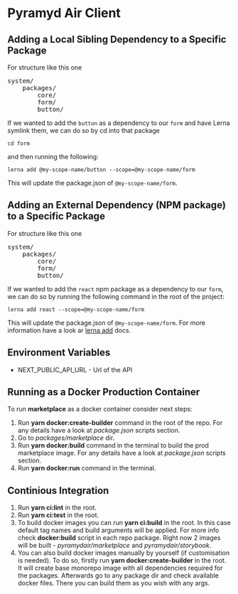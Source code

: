 # Pyramyd Air Client 

## Adding a Local Sibling Dependency to a Specific Package

For structure like this one

<pre>
system/
    packages/
        core/
        form/
        button/
</pre>

If we wanted to add the `button` as a dependency to our `form` 
and have Lerna symlink them, we can do so by cd into that package

`cd form `

and then running the following:

`lerna add @my-scope-name/button --scope=@my-scope-name/form`

This will update the package.json of `@my-scope-name/form`.

## Adding an External Dependency (NPM package) to a Specific Package

For structure like this one

<pre>
system/
    packages/
        core/
        form/
        button/
</pre>

If we wanted to add the `react` npm package as a dependency to our `form`, 
we can do so by running the following command in the root of the project:

`lerna add react --scope=@my-scope-name/form`

This will update the package.json of `@my-scope-name/form`.
For more information have a look ar [lerna add](https://github.com/lerna/lerna/tree/main/commands/add) docs.

## Environment Variables

- NEXT_PUBLIC_API_URL - Url of the API

## Running as a Docker Production Container

To run **marketplace** as a docker container consider next steps:

1. Run **yarn docker:create-builder** command in the root of the repo. For any details have a look at *package.json* scripts section.
2. Go to *packages/marketplace* dir.
3. Run **yarn docker:build** command in the terminal to build the prod marketplace image. For any details have a look at *package.json* scripts section.
4. Run **yarn docker:run** command in the terminal.

## Continious Integration

1. Run **yarn ci:lint** in the root.
2. Run **yarn ci:test** in the root.
3. To build docker images you can run **yarn ci:build** in the root. In this case default tag names and build arguments will be applied. For more info check **docker:build** script in each repo package. Right now 2 images will be built - *pyramydair/marketplace* and *pyramydair/storybook*.
4. You can also build docker images manually by yourself (if customisation is needed). To do so, firstly run **yarn docker:create-builder** in the root. It will create base monorepo image with all dependencies required for the packages. Afterwards go to any package dir and check available docker files. There you can build them as you wish with any args.